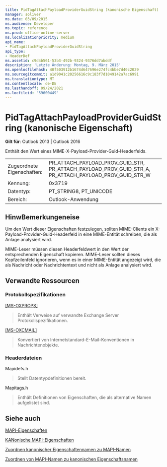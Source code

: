 ```yaml
---
title: PidTagAttachPayloadProviderGuidString (kanonische Eigenschaft)
manager: soliver
ms.date: 03/09/2015
ms.audience: Developer
ms.topic: reference
ms.prod: office-online-server
ms.localizationpriority: medium
api_name:
- PidTagAttachPayloadProviderGuidString
api_type:
- HeaderDef
ms.assetid: c9d4b561-53b3-492b-9324-9376dd7abddf
description: 'Letzte Änderung: Montag, 9. März 2015'
ms.openlocfilehash: 40f503912b1674d647696e274fc4bbe7d40c2029
ms.sourcegitcommit: a1d9041c20256616c9c183f7d1049142a7ac6991
ms.translationtype: MT
ms.contentlocale: de-DE
ms.lasthandoff: 09/24/2021
ms.locfileid: "59600449"
---
```

# <a name="pidtagattachpayloadproviderguidstring-canonical-property"></a>PidTagAttachPayloadProviderGuidString (kanonische Eigenschaft)

  
  
**Gilt für**: Outlook 2013 | Outlook 2016 
  
Enthält den Wert eines MIME-X-Payload-Provider-Guid-Headerfelds.
  
|||
|:-----|:-----|
|Zugeordnete Eigenschaften:  <br/> |PR_ATTACH_PAYLOAD_PROV_GUID_STR, PR_ATTACH_PAYLOAD_PROV_GUID_STR_A, PR_ATTACH_PAYLOAD_PROV_GUID_STR_W  <br/> |
|Kennung:  <br/> |0x3719  <br/> |
|Datentyp:  <br/> |PT_STRING8, PT_UNICODE  <br/> |
|Bereich:  <br/> |Outlook-Anwendung  <br/> |
   
## <a name="remarks"></a>HinwBemerkungeneise

Um den Wert dieser Eigenschaften festzulegen, sollten MIME-Clients ein X-Payload-Provider-Guid-Headerfeld in eine MIME-Entität schreiben, die als Anlage analysiert wird.
  
MIME-Leser müssen diesen Headerfeldwert in den Wert der entsprechenden Eigenschaft kopieren. MIME-Leser sollten dieses Kopfzeilenfeld ignorieren, wenn es in einer MIME-Entität angezeigt wird, die als Nachricht oder Nachrichtentext und nicht als Anlage analysiert wird.
  
## <a name="related-resources"></a>Verwandte Ressourcen

### <a name="protocol-specifications"></a>Protokollspezifikationen

[[MS-OXPROPS]](https://msdn.microsoft.com/library/f6ab1613-aefe-447d-a49c-18217230b148%28Office.15%29.aspx)
  
> Enthält Verweise auf verwandte Exchange Server Protokollspezifikationen.
    
[[MS-OXCMAIL]](https://msdn.microsoft.com/library/b60d48db-183f-4bf5-a908-f584e62cb2d4%28Office.15%29.aspx)
  
> Konvertiert von Internetstandard-E-Mail-Konventionen in Nachrichtenobjekte.
    
### <a name="header-files"></a>Headerdateien

Mapidefs.h
  
> Stellt Datentypdefinitionen bereit.
    
Mapitags.h
  
> Enthält Definitionen von Eigenschaften, die als alternative Namen aufgelistet sind.
    
## <a name="see-also"></a>Siehe auch



[MAPI-Eigenschaften](mapi-properties.md)
  
[KANonische MAPI-Eigenschaften](mapi-canonical-properties.md)
  
[Zuordnen kanonischer Eigenschaftennamen zu MAPI-Namen](mapping-canonical-property-names-to-mapi-names.md)
  
[Zuordnen von MAPI-Namen zu kanonischen Eigenschaftsnamen](mapping-mapi-names-to-canonical-property-names.md)

